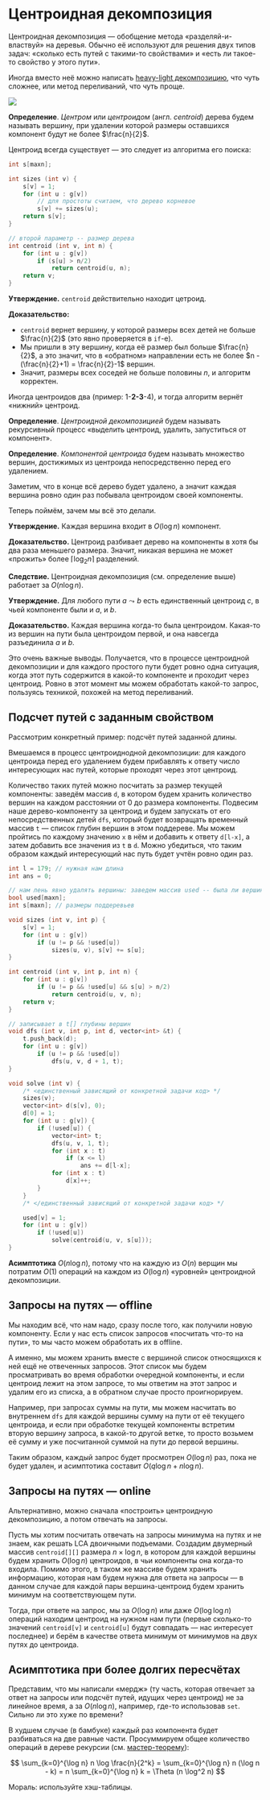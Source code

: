 # Центроидная декомпозиция

Центроидная декомпозиция — обобщение метода «разделяй-и-властвуй» на деревья. Обычно её используют для решения двух типов задач: «сколько есть путей с такими-то свойствами» и «есть ли такое-то свойство у этого пути».

Иногда вместо неё можно написать [heavy-light декомпозицию](https://algorithmica.org/ru/hld), что чуть сложнее, или метод переливаний, что чуть проще.

![](../img/centroid.jpg)

**Определение**. *Центром* или *центроидом* (англ. *centroid*) дерева будем называть вершину, при удалении которой размеры оставшихся компонент будут не более $\frac{n}{2}$.

Центроид всегда существует — это следует из алгоритма его поиска:

```c++
int s[maxn];

int sizes (int v) {
    s[v] = 1;
    for (int u : g[v])
        // для простоты считаем, что дерево корневое
        s[v] += sizes(u);
    return s[v];
}

// второй параметр -- размер дерева
int centroid (int v, int n) {
    for (int u : g[v])
        if (s[u] > n/2)
            return centroid(u, n);
    return v;
}
```

**Утверждение.** `centroid` действительно находит цетроид.

**Доказательство:**

* `centroid` вернет вершину, у которой размеры всех детей не больше $\frac{n}{2}$ (это явно проверяется в `if`-е).
* Мы пришли в эту вершину, когда её размер был больше $\frac{n}{2}$, а это значит, что в «обратном» направлении есть не более $n - (\frac{n}{2}+1) = \frac{n}{2}-1$ вершин.
* Значит, размеры всех соседей не больше половины $n$, и алгоритм корректен.

Иногда центроидов два (пример: 1-**2-3**-4), и тогда алгоритм вернёт «нижний» центроид.

**Определение**. *Центроидной декомпозицией* будем называть рекурсивный процесс «выделить центроид, удалить, запуститься от компонент».

**Определение**. *Компонентой центроида* будем называть множество вершин, достижимых из центроида непосредственно перед его удалением.

Заметим, что в конце всё дерево будет удалено, а значит каждая вершина ровно один раз побывала центроидом своей компоненты.

Теперь поймём, зачем мы всё это делали.

**Утверждение.** Каждая вершина входит в $O(\log n)$ компонент.

**Доказательство.** Центроид разбивает дерево на компоненты в хотя бы два раза меньшего размера. Значит, никакая вершина не может «прожить» более $\lceil \log_2 n \rceil$ разделений.

**Следствие.** Центроидная декомпозиция (см. определение выше) работает за $O(n \log n)$.

**Утверждение.** Для любого пути $a \leadsto b$ есть единственный центроид $c$, в чьей компоненте были и $a$, и $b$.

**Доказательство.** Каждая вершина когда-то была центроидом. Какая-то из вершин на пути была центроидом первой, и она навсегда разъединила $a$ и $b$.

Это очень важные выводы. Получается, что в процессе центроидной декомпозиции и для каждого простого пути будет ровно одна ситуация, когда этот путь содержится в какой-то компоненте и проходит через центроид. Ровно в этот момент мы можем обработать какой-то запрос, пользуясь техникой, похожей на метод переливаний.

## Подсчет путей с заданным свойством

Рассмотрим конкретный пример: подсчёт путей заданной длины.

Вмешаемся в процесс центроиднодной декомпозиции: для каждого центроида перед его удалением будем прибавлять к ответу число интересующих нас путей, которые проходят через этот центроид.

Количество таких путей можно посчитать за размер текущей компоненты: заведём массив `d`, в котором будем хранить количество вершин на каждом расстоянии от 0 до размера компоненты. Подвесим наше дерево-компоненту за центроид и будем запускать от его непосредственных детей `dfs`, который будет возвращать временный массив `t` — список глубин вершин в этом поддереве. Мы можем пройтись по каждому значению `x` в нём и добавить к ответу `d[l-x]`, а затем добавить все значения из `t` в `d`. Можно убедиться, что таким образом каждый интересующий нас путь будет учтён ровно один раз.

```c++
int l = 179; // нужная нам длина
int ans = 0;

// нам лень явно удалять вершины: заведем массив used -- была ли вершина удалена
bool used[maxn];
int s[maxn]; // размеры поддеревьев

void sizes (int v, int p) {
    s[v] = 1;
    for (int u : g[v])
        if (u != p && !used[u])
            sizes(u, v), s[v] += s[u];
}

int centroid (int v, int p, int n) {
    for (int u : g[v])
        if (u != p && !used[u] && s[u] > n/2)
            return centroid(u, v, n);
    return v;
}

// записывает в t[] глубины вершин
void dfs (int v, int p, int d, vector<int> &t) {
    t.push_back(d);
    for (int u : g[v])
        if (u != p && !used[u])
            dfs(u, v, d + 1, t);
} 

void solve (int v) {
    /* <единственный зависящий от конкретной задачи код> */
    sizes(v);
    vector<int> d(s[v], 0);
    d[0] = 1;
    for (int u : g[v]) {
        if (!used[u]) {
            vector<int> t;
            dfs(u, v, 1, t);
            for (int x : t)
                if (x <= l)
                    ans += d[l-x];
            for (int x : t)
                d[x]++;
        }
    }
    /* </единственный зависящий от конкретной задачи код> */

    used[v] = 1;
    for (int u : g[v])
        if (!used[u])
            solve(centroid(u, v, s[u]));
}
```

**Асимптотика** $O(n \log n)$, потому что на каждую из $O(n)$ верщин мы потратим $O(1)$ операций на каждом из $O(\log n)$ «уровней» центроидной декомпозиции.

## Запросы на путях — offline

Мы находим всё, что нам надо, сразу после того, как получили новую компоненту. Если у нас есть список запросов «посчитать что-то на пути», то мы часто можем обработать их в offline.

А именно, мы можем хранить вместе с вершиной список относящихся к ней ещё не отвеченных запросов. Этот список мы будем просматривать во время обработки очередной компоненты, и если центроид лежит на этом запросе, то мы ответим на этот запрос и удалим его из списка, а в обратном случае просто проигнорируем.

Например, при запросах суммы на пути, мы можем насчитать во внутреннем `dfs` для каждой вершины сумму на пути от её текущего центроида, и если при обработке текущей компоненты встретим вторую вершину запроса, в какой-то другой ветке, то просто возьмем её сумму и уже посчитанной суммой на пути до первой вершины. 

Таким образом, каждый запрос будет просмотрен $O(\log n)$ раз, пока не будет удален, и асимптотика составит $O(q \log n + n \log n)$.

## Запросы на путях — online

Альтернативно, можно сначала «построить» центроидную декомпозицию, а потом отвечать на запросы.

Пусть мы хотим посчитать отвечать на запросы минимума на путях и не знаем, как решать LCA двоичными подъемами. Создадим двумерный массив `centroid[][]` размера $n \times \log n$, в котором для каждой вершины будем хранить $O(\log n)$ центроидов, в чьи компоненты она когда-то входила. Помимо этого, в таком же массиве будем хранить информацию, которая нам будем нужна для ответа на запросы — в данном случае для каждой пары вершина-центроид будем хранить минимум на соответствующем пути.

Тогда, при ответе на запрос, мы за $O(\log n)$ или даже $O(\log \log n)$ операций находим центроид на нужном нам пути (первые сколько-то значений `centroid[v]` и `centroid[u]` будут совпадать — нас интересует последнее) и берём в качестве ответа минимум от минимумов на двух путях до центроида.

## Асимптотика при более долгих пересчётах

Представим, что мы написали «мердж» (ту часть, которая отвечает за ответ на запросы или подсчёт путей, идущих через центроид) не за линейное время, а за $O(n \log n)$, например, где-то использовав `set`. Сильно ли это хуже по времени?

В худшем случае (в бамбуке) каждый раз компонента будет разбиваться на две равные части. Просуммируем общее количество операций в дереве рекурсии (см. [мастер-теорему](https://algorithmica.org/ru/karatsuba)):

$$
\sum_{k=0}^{\log n} n \log \frac{n}{2^k}
= \sum_{k=0}^{\log n} n (\log n - k)
= n \sum_{k=0}^{\log n} k
= \Theta (n \log^2 n)
$$

Мораль: используйте хэш-таблицы.
